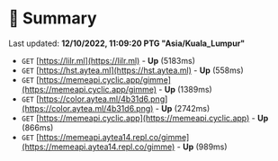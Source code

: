 # 📖 Summary
Last updated: **12/10/2022, 11:09:20 PTG "Asia/Kuala_Lumpur"**

- `GET` [https://lilr.ml](https://lilr.ml) - **Up** (5183ms)
- `GET` [https://hst.aytea.ml](https://hst.aytea.ml) - **Up** (558ms)
- `GET` [https://memeapi.cyclic.app/gimme](https://memeapi.cyclic.app/gimme) - **Up** (1389ms)
- `GET` [https://color.aytea.ml/4b31d6.png](https://color.aytea.ml/4b31d6.png) - **Up** (2742ms)
- `GET` [https://memeapi.cyclic.app](https://memeapi.cyclic.app) - **Up** (866ms)
- `GET` [https://memeapi.aytea14.repl.co/gimme](https://memeapi.aytea14.repl.co/gimme) - **Up** (989ms)
